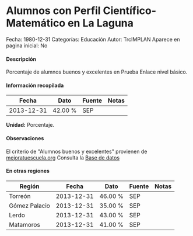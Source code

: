 Alumnos con Perfil Científico-Matemático en La Laguna
=====

Fecha: 1980-12-31
Categorías: Educación
Autor: TrcIMPLAN
Aparece en pagina inicial: No

#### Descripción

Porcentaje de alumnos buenos y excelentes en Prueba Enlace nivel básico.

#### Información recopilada

<table class="table table-hover table-bordered matriz">
<thead>
<tr>
<th>Fecha</th>
<th>Dato</th>
<th>Fuente</th>
<th>Notas</th>
</tr>
</thead>
<tbody>
<tr>
<td>2013-12-31</td>
<td class="derecha">42.00 %</td>
<td>SEP</td>
<td></td>
</tr>
</tbody>
</table>

<b>Unidad:</b> Porcentaje.

#### Observaciones

El criterio de "Alumnos buenos y excelentes" provienen de [mejoratuescuela.org](http://www.mejoratuescuela.org)
Consulta la [Base de datos](http://www.enlace.sep.gob.mx/content/ba/pages/base_de_datos_completa_2013/)


#### En otras regiones

<table class="table table-hover table-bordered matriz">
<thead>
<tr>
<th>Región</th>
<th>Fecha</th>
<th>Dato</th>
<th>Fuente</th>
<th>Notas</th>
</tr>
</thead>
<tbody>
<tr>
<td>Torreón</td>
<td>2013-12-31</td>
<td class="derecha">46.00 %</td>
<td>SEP</td>
<td></td>
</tr>
<tr>
<td>Gómez Palacio</td>
<td>2013-12-31</td>
<td class="derecha">35.00 %</td>
<td>SEP</td>
<td></td>
</tr>
<tr>
<td>Lerdo</td>
<td>2013-12-31</td>
<td class="derecha">43.00 %</td>
<td>SEP</td>
<td></td>
</tr>
<tr>
<td>Matamoros</td>
<td>2013-12-31</td>
<td class="derecha">41.00 %</td>
<td>SEP</td>
<td></td>
</tr>
</tbody>
</table>

